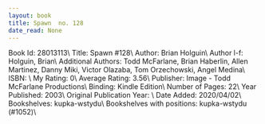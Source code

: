 ```yaml
---
layout: book
title: Spawn  no. 128
date_read: None
---
```


Book Id: 28013113\ 
Title: Spawn #128\ 
Author: Brian Holguin\ 
Author l-f: Holguin, Brian\ 
Additional Authors: Todd McFarlane, Brian Haberlin, Allen Martinez, Danny Miki, Victor Olazaba, Tom Orzechowski, Angel  Medina\ 
ISBN: \ 
My Rating: 0\ 
Average Rating: 3.56\ 
Publisher: Image - Todd McFarlane Productions\ 
Binding: Kindle Edition\ 
Number of Pages: 22\ 
Year Published: 2003\ 
Original Publication Year: \ 
Date Added: 2020/04/02\ 
Bookshelves: kupka-wstydu\ 
Bookshelves with positions: kupka-wstydu (#1052)\ 

